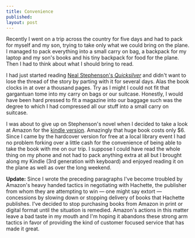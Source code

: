 ```yaml
---
title: Convenience
published: 
layout: post
---
```


Recently I went on a trip across the country for five days and had to pack for myself and my son, trying to take only what we could bring on the plane. I managed to pack everything into a small carry on bag, a backpack for my laptop and my son's books and his tiny backpack for food for the plane. Then I had to think about what I should bring to read. 

I had just started reading [Neal Stephenson's *Quicksilver*][1] and didn't want to lose the thread of the story by parting with it for several days. Alas the book clocks in at over a thousand pages. Try as I might I could not fit that gargantuan tome into my carry on bags or our suitcase. Honestly, I would have been hard pressed to fit a magazine into our baggage such was the degree to which I had compressed all our stuff into a small carry on suitcase.

I was about to give up on Stephenson's novel when I decided to take a look at Amazon for the [kindle version][2]. Amazingly that huge book costs only $6. Since I came by the hardcover version for free at a local library event I had no problem forking over a little cash for the convenience of being able to take the book with me on our trip. I suppose I could have read the whole thing on my phone and not had to pack anything extra at all but I brought along my Kindle (3rd generation with keyboard) and enjoyed reading it on the plane as well as over the long weekend.

**Update:** Since I wrote the preceding paragraphs I've become troubled by Amazon's heavy handed tactics in negotiating with Hachette, the publisher from whom they are attempting to win — one might say extort — concessions by slowing down or stopping delivery of books that Hachette publishes. I've decided to stop purchasing books from Amazon in print or digital format until the situation is remedied. Amazon's actions in this matter leave a bad  taste in my mouth and I'm hoping it abandons these strong arm tactics in favor  of providing the kind of customer focused service that has made it great. 


[1]: http://en.wikipedia.org/wiki/Quicksilver_(novel)
[2]: http://www.amazon.com/Quicksilver-Neal-Stephenson-ebook/dp/B000FC1PJI "Amazon.com: Quicksilver eBook: Neal Stephenson: Kindle Store"
